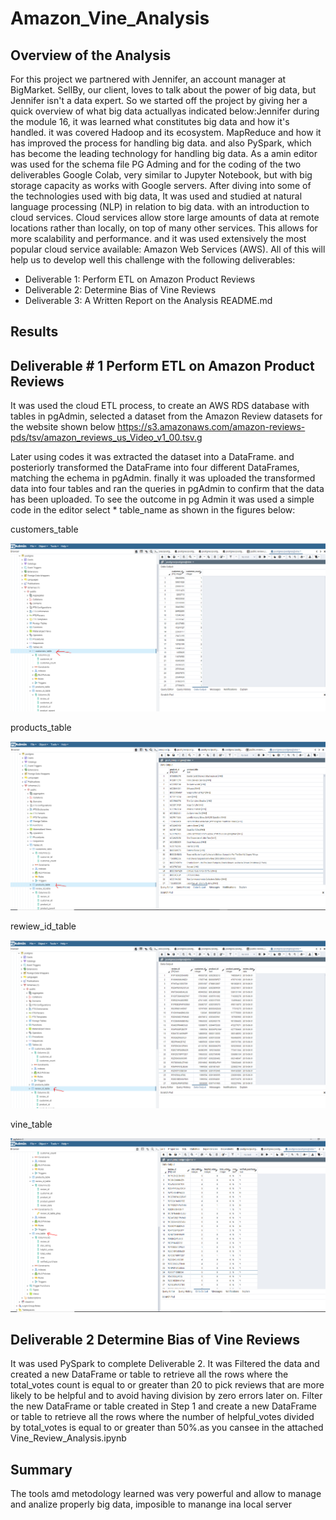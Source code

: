 # Amazon_Vine_Analysis
## Overview of the Analysis
For this project we partnered with Jennifer, an account manager at BigMarket. SellBy, our client, loves to talk about the power of big data, but Jennifer isn't a data expert. So we started off the project by giving her a quick overview of what big data actuallyas indicated below:Jennifer during the module 16, it was learned what constitutes big data and how it's handled. it was covered Hadoop and its ecosystem. MapReduce and how it has improved the process for handling big data. and also PySpark, which has become the leading technology for handling big data.
As a amin editor was used for the schema file PG Adming and for the coding of the two deliverables Google Colab, very similar to Jupyter Notebook, but with big storage capacity as works with Google servers.
After diving into some of the technologies used with big data, It was used and studied  at natural language processing (NLP) in relation to big data. with an introduction to cloud services. Cloud services allow store large amounts of data at remote locations rather than locally, on top of many other services. This allows for more scalability and performance. and it was used extensively the most popular cloud service available: Amazon Web Services (AWS). All of this will help us to develop well this challenge with the following deliverables:

* Deliverable 1: Perform ETL on Amazon Product Reviews
* Deliverable 2: Determine Bias of Vine Reviews
* Deliverable 3: A Written Report on the Analysis README.md

## Results
## Deliverable # 1 Perform ETL on Amazon Product Reviews
It was used the  cloud ETL process, to create an AWS RDS database with tables in pgAdmin, selected a dataset from the Amazon Review datasets for the website shown below
https://s3.amazonaws.com/amazon-reviews-pds/tsv/amazon_reviews_us_Video_v1_00.tsv.g

Later using codes it was extracted the dataset into a DataFrame. and posteriorly transformed  the DataFrame into four different DataFrames, matching the echema in pgAdmin. finally it was uploaded the transformed data into four tables and ran the queries in pgAdmin to confirm that the data has been uploaded. To see the outcome in pg Admin it was used a simple code in the editor select * table_name as shown in the figures below:

customers_table

![this is an image](https://github.com/JJF1962/Amazon_Vine_Analysis/blob/main/Images/Capture%20customers_table.PNG)

products_table

![this is an image](https://github.com/JJF1962/Amazon_Vine_Analysis/blob/main/Images/Capture%20products_table.PNG)

rewiew_id_table

![this is an image](https://github.com/JJF1962/Amazon_Vine_Analysis/blob/main/Images/Capture%20review_id_table.PNG)

vine_table

![this is an image](https://github.com/JJF1962/Amazon_Vine_Analysis/blob/main/Images/Capture.vine_table.PNG)


## Deliverable 2 Determine Bias of Vine Reviews
It was used PySpark to complete Deliverable 2.
It was Filtered the data and created a new DataFrame or table to retrieve all the rows where the total_votes count is equal to or greater than 20 to pick reviews that are more likely to be helpful and to avoid having division by zero errors later on. Filter the new DataFrame or table created in Step 1 and create a new DataFrame or table to retrieve all the rows where the number of helpful_votes divided by total_votes is equal to or greater than 50%.as you cansee in the attached Vine_Review_Analysis.ipynb


## Summary
The tools amd metodology learned was very powerful and allow to manage and analize properly big data, imposible to manange ina local server
